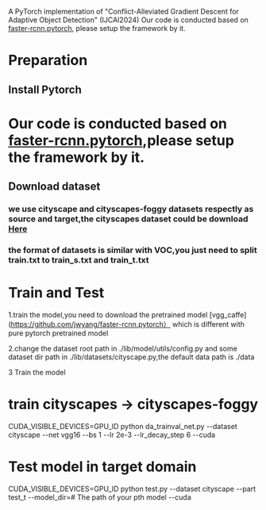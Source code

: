 A PyTorch implementation of "Conflict-Alleviated Gradient Descent for Adaptive Object Detection" (IJCAI2024)
Our code is conducted based on [faster-rcnn.pytorch](https://github.com/jwyang/faster-rcnn.pytorch), please setup the framework by it.

# Preparation
## Install Pytorch

# Our code is conducted based on [faster-rcnn.pytorch](https://github.com/jwyang/faster-rcnn.pytorch),please setup the framework by it.

## Download dataset

### we use cityscape and cityscapes-foggy datasets respectly as source and target,the cityscapes dataset could be download [Here](https://www.cityscapes-dataset.com/login/)

### the format of datasets is similar with VOC,you just need to split train.txt to train_s.txt and train_t.txt


# Train and Test
1.train the model,you need to download the pretrained model [vgg_caffe](https://github.com/jwyang/faster-rcnn.pytorch） which is different with pure pytorch pretrained model

2.change the dataset root path in ./lib/model/utils/config.py and some dataset dir path in ./lib/datasets/cityscape.py,the default data path is ./data

3 Train the model

# train cityscapes -> cityscapes-foggy
CUDA_VISIBLE_DEVICES=GPU_ID python da_trainval_net.py --dataset cityscape --net vgg16 --bs 1 --lr 2e-3 --lr_decay_step 6 --cuda

# Test model in target domain 
CUDA_VISIBLE_DEVICES=GPU_ID python test.py --dataset cityscape --part test_t --model_dir=# The path of your pth model --cuda
